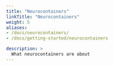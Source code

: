 ```yaml
---
title: "Neurocontainers"
linkTitle: "Neurocontainers"
weight: 5
aliases:
- /docs/neurocontainers/
- /docs/getting-started/neurocontainers

description: >
  What neurocontainers are about
---
```

